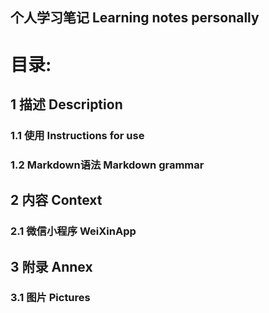 个人学习笔记
Learning notes personally
-----

# 目录:
## 1 描述 Description
### 1.1 使用 Instructions for use
### 1.2 Markdown语法 Markdown grammar

## 2 内容 Context
### 2.1 微信小程序 WeiXinApp

## 3 附录 Annex
### 3.1 图片 Pictures
